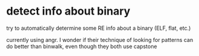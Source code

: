 # detect info about binary
try to automatically determine some RE info about a binary (ELF, flat, etc.)

currently using angr. I wonder if their technique of looking for patterns can do better than binwalk, even though they both use capstone
